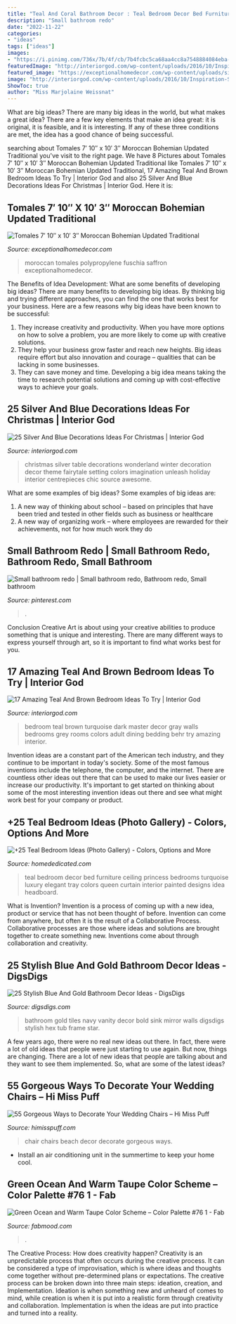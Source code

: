 ```yaml
---
title: "Teal And Coral Bathroom Decor : Teal Bedroom Decor Bed Furniture Ceiling Princess Bedrooms Turquoise Luxury Elegant Tray Colors Queen Curtain Interior Painted Designs Idea Headboard"
description: "Small bathroom redo"
date: "2022-11-22"
categories:
- "ideas"
tags: ["ideas"]
images:
- "https://i.pinimg.com/736x/7b/4f/cb/7b4fcbc5ca68aa4cc8a7548884084eba--small-bathroom-redo-small-bathrooms.jpg"
featuredImage: "http://interiorgod.com/wp-content/uploads/2016/10/Inspiration-Silver-And-Blue-Christmas-Decor.jpg"
featured_image: "https://exceptionalhomedecor.com/wp-content/uploads/sites/2887/2020/11/81C0oQRWX7L._AC_SL1280_-840x1080.jpg"
image: "http://interiorgod.com/wp-content/uploads/2016/10/Inspiration-Silver-And-Blue-Christmas-Decor.jpg"
ShowToc: true
author: "Miss Marjolaine Weissnat"
---
```



What are big ideas?
There are many big ideas in the world, but what makes a great idea? There are a few key elements that make an idea great: it is original, it is feasible, and it is interesting. If any of these three conditions are met, the idea has a good chance of being successful.

	

		
searching about Tomales 7′ 10″ x 10′ 3″ Moroccan Bohemian Updated Traditional you've visit to the right page. We have 8 Pictures about Tomales 7′ 10″ x 10′ 3″ Moroccan Bohemian Updated Traditional like Tomales 7′ 10″ x 10′ 3″ Moroccan Bohemian Updated Traditional, 17 Amazing Teal And Brown Bedroom Ideas To Try | Interior God and also 25 Silver And Blue Decorations Ideas For Christmas | Interior God. Here it is:
		
    
## Tomales 7′ 10″ X 10′ 3″ Moroccan Bohemian Updated Traditional

<img loading=lazy src="https://exceptionalhomedecor.com/wp-content/uploads/sites/2887/2020/11/81C0oQRWX7L._AC_SL1280_-840x1080.jpg" onerror="this.onerror=null;this.src='https://tse3.mm.bing.net/th?id=OIP.AGMEEaI6ansGe-592HOyaQHaJh&amp;pid=15.1';" alt="Tomales 7′ 10″ x 10′ 3″ Moroccan Bohemian Updated Traditional">

_Source: exceptionalhomedecor.com_

>moroccan tomales polypropylene fuschia saffron exceptionalhomedecor. 

	

The Benefits of Idea Development: What are some benefits of developing big ideas?
There are many benefits to developing big ideas. By thinking big and trying different approaches, you can find the one that works best for your business. Here are a few reasons why big ideas have been known to be successful: 
1. They increase creativity and productivity. When you have more options on how to solve a problem, you are more likely to come up with creative solutions. 
2. They help your business grow faster and reach new heights. Big ideas require effort but also innovation and courage – qualities that can be lacking in some businesses. 
3. They can save money and time. Developing a big idea means taking the time to research potential solutions and coming up with cost-effective ways to achieve your goals.

    
## 25 Silver And Blue Decorations Ideas For Christmas | Interior God

<img loading=lazy src="http://interiorgod.com/wp-content/uploads/2016/10/Inspiration-Silver-And-Blue-Christmas-Decor.jpg" onerror="this.onerror=null;this.src='https://tse3.mm.bing.net/th?id=OIP.dIOvanKXYsa5R2iUb8JV2wHaLH&amp;pid=15.1';" alt="25 Silver And Blue Decorations Ideas For Christmas | Interior God">

_Source: interiorgod.com_

>christmas silver table decorations wonderland winter decoration decor theme fairytale setting colors imagination unleash holiday interior centrepieces chic source awesome. 

	

What are some examples of big ideas?
Some examples of big ideas are: 
1. A new way of thinking about school – based on principles that have been tried and tested in other fields such as business or healthcare
2. A new way of organizing work – where employees are rewarded for their achievements, not for how much work they do

    
## Small Bathroom Redo | Small Bathroom Redo, Bathroom Redo, Small Bathroom

<img loading=lazy src="https://i.pinimg.com/736x/7b/4f/cb/7b4fcbc5ca68aa4cc8a7548884084eba--small-bathroom-redo-small-bathrooms.jpg" onerror="this.onerror=null;this.src='https://tse1.mm.bing.net/th?id=OIP.BVwnPlIRZcpwjGKR7N1ZBgHaJ3&amp;pid=15.1';" alt="Small bathroom redo | Small bathroom redo, Bathroom redo, Small bathroom">

_Source: pinterest.com_

>. 

	

Conclusion
Creative Art is about using your creative abilities to produce something that is unique and interesting. There are many different ways to express yourself through art, so it is important to find what works best for you.

    
## 17 Amazing Teal And Brown Bedroom Ideas To Try | Interior God

<img loading=lazy src="http://interiorgod.com/wp-content/uploads/2016/11/Brown-Teal-Master-Bedroom.jpg" onerror="this.onerror=null;this.src='https://tse2.mm.bing.net/th?id=OIP.JIsJaYAyTWO8gQWokkk5vwHaLH&amp;pid=15.1';" alt="17 Amazing Teal And Brown Bedroom Ideas To Try | Interior God">

_Source: interiorgod.com_

>bedroom teal brown turquoise dark master decor gray walls bedrooms grey rooms colors adult dining bedding behr try amazing interior. 

	

Invention ideas are a constant part of the American tech industry, and they continue to be important in today's society. Some of the most famous inventions include the telephone, the computer, and the internet. There are countless other ideas out there that can be used to make our lives easier or increase our productivity. It's important to get started on thinking about some of the most interesting invention ideas out there and see what might work best for your company or product.

    
## +25 Teal Bedroom Ideas (Photo Gallery) - Colors, Options And More

<img loading=lazy src="http://homededicated.com/wp-content/uploads/2017/08/beautiful-teal-bedroom-with-princess-bed-curtain-and-tray-ceiling.jpg" onerror="this.onerror=null;this.src='https://tse3.mm.bing.net/th?id=OIP.6J3w7HK_K3KL_FxbcsFb1gHaEs&amp;pid=15.1';" alt="+25 Teal Bedroom Ideas (Photo Gallery) - Colors, Options and More">

_Source: homededicated.com_

>teal bedroom decor bed furniture ceiling princess bedrooms turquoise luxury elegant tray colors queen curtain interior painted designs idea headboard. 

	

What is Invention?
Invention is a process of coming up with a new idea, product or service that has not been thought of before. Invention can come from anywhere, but often it is the result of a Collaborative Process. Collaborative processes are those where ideas and solutions are brought together to create something new. Inventions come about through collaboration and creativity.

    
## 25 Stylish Blue And Gold Bathroom Decor Ideas - DigsDigs

<img loading=lazy src="https://www.digsdigs.com/photos/2020/04/a-bold-powder-room-with-mosaic-tiles-on-the-walls-a-navy-vanity-a-stone-sink-a-sconce-and-a-black-framed-mirror.jpg" onerror="this.onerror=null;this.src='https://tse3.mm.bing.net/th?id=OIP.vTBlis69BQLvkmqVUxobsAHaLH&amp;pid=15.1';" alt="25 Stylish Blue And Gold Bathroom Decor Ideas - DigsDigs">

_Source: digsdigs.com_

>bathroom gold tiles navy vanity decor bold sink mirror walls digsdigs stylish hex tub frame star. 

	

A few years ago, there were no real new ideas out there. In fact, there were a lot of old ideas that people were just starting to use again. But now, things are changing. There are a lot of new ideas that people are talking about and they want to see them implemented. So, what are some of the latest ideas?

    
## 55 Gorgeous Ways To Decorate Your Wedding Chairs – Hi Miss Puff

<img loading=lazy src="https://www.himisspuff.com/wp-content/uploads/2016/12/coral-beach-wedding-chair-cover.jpg" onerror="this.onerror=null;this.src='https://tse4.mm.bing.net/th?id=OIP.eKH5pKR979ty4R3EuvtwjwHaQb&amp;pid=15.1';" alt="55 Gorgeous Ways to Decorate Your Wedding Chairs – Hi Miss Puff">

_Source: himisspuff.com_

>chair chairs beach decor decorate gorgeous ways. 

	

- Install an air conditioning unit in the summertime to keep your home cool.

    
## Green Ocean And Warm Taupe Color Scheme – Color Palette #76 1 - Fab

<img loading=lazy src="https://www.fabmood.com/wp-content/uploads/2020/06/green-ocean-taupe-547x1024.jpg" onerror="this.onerror=null;this.src='https://tse4.mm.bing.net/th?id=OIP.JhRJaHjBxYv4Num-vOq6jwHaN3&amp;pid=15.1';" alt="Green Ocean and Warm Taupe Color Scheme – Color Palette #76 1 - Fab">

_Source: fabmood.com_

>. 

	

The Creative Process: How does creativity happen?
Creativity is an unpredictable process that often occurs during the creative process. It can be considered a type of improvisation, which is where ideas and thoughts come together without pre-determined plans or expectations. The creative process can be broken down into three main steps: ideation, creation, and Implementation. Ideation is when something new and unheard of comes to mind, while creation is when it is put into a realistic form through creativity and collaboration. Implementation is when the ideas are put into practice and turned into a reality.

